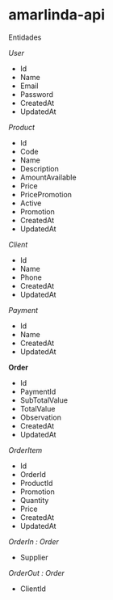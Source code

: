# amarlinda-api

Entidades

*User*
- Id
- Name
- Email
- Password
- CreatedAt
- UpdatedAt

*Product*
- Id
- Code
- Name
- Description
- AmountAvailable
- Price
- PricePromotion
- Active
- Promotion
- CreatedAt
- UpdatedAt

*Client*
- Id
- Name
- Phone
- CreatedAt
- UpdatedAt

*Payment*
- Id
- Name
- CreatedAt
- UpdatedAt

**Order**
- Id
- PaymentId
- SubTotalValue
- TotalValue
- Observation
- CreatedAt
- UpdatedAt

*OrderItem*
- Id
- OrderId
- ProductId
- Promotion
- Quantity
- Price
- CreatedAt
- UpdatedAt

*OrderIn : Order*
- Supplier

*OrderOut : Order*
- ClientId
